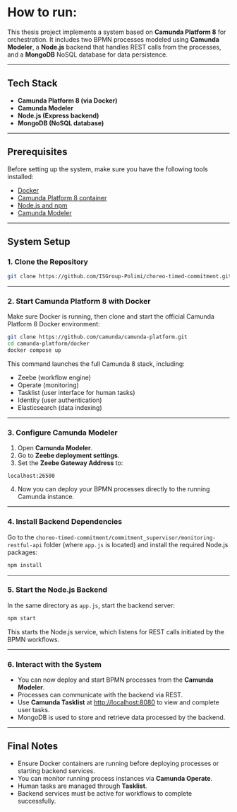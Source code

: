 # How to run:

This thesis project implements a system based on **Camunda Platform 8** for orchestration. It includes two BPMN processes modeled using **Camunda Modeler**, a **Node.js** backend that handles REST calls from the processes, and a **MongoDB** NoSQL database for data persistence.

---

## Tech Stack

- **Camunda Platform 8 (via Docker)**
- **Camunda Modeler**
- **Node.js (Express backend)**
- **MongoDB (NoSQL database)**

---

## Prerequisites

Before setting up the system, make sure you have the following tools installed:

- [Docker](https://docs.docker.com/get-docker/)
- [Camunda Platform 8 container](https://github.com/camunda/camunda-platform)
- [Node.js and npm](https://nodejs.org/)
- [Camunda Modeler](https://camunda.com/download/modeler/)

---

## System Setup

### 1. Clone the Repository

```bash
git clone https://github.com/ISGroup-Polimi/choreo-timed-commitment.git
```

---

### 2. Start Camunda Platform 8 with Docker

Make sure Docker is running, then clone and start the official Camunda Platform 8 Docker environment:

```bash
git clone https://github.com/camunda/camunda-platform.git
cd camunda-platform/docker
docker compose up
```

This command launches the full Camunda 8 stack, including:

- Zeebe (workflow engine)
- Operate (monitoring)
- Tasklist (user interface for human tasks)
- Identity (user authentication)
- Elasticsearch (data indexing)

---

### 3. Configure Camunda Modeler

1. Open **Camunda Modeler**.
2. Go to **Zeebe deployment settings**.
3. Set the **Zeebe Gateway Address** to:

```
localhost:26500
```

4. Now you can deploy your BPMN processes directly to the running Camunda instance.

---

### 4. Install Backend Dependencies

Go to the `choreo-timed-commitment/commitment_supervisor/monitoring-restful-api`  folder (where `app.js` is located) and install the required Node.js packages:

```bash
npm install
```

---

### 5. Start the Node.js Backend

In the same directory as `app.js`, start the backend server:

```bash
npm start
```

This starts the Node.js service, which listens for REST calls initiated by the BPMN workflows.

---

### 6. Interact with the System

- You can now deploy and start BPMN processes from the **Camunda Modeler**.
- Processes can communicate with the backend via REST.
- Use **Camunda Tasklist** at [http://localhost:8080](http://localhost:8080) to view and complete user tasks.
- MongoDB is used to store and retrieve data processed by the backend.

---



## Final Notes

- Ensure Docker containers are running before deploying processes or starting backend services.
- You can monitor running process instances via **Camunda Operate**.
- Human tasks are managed through **Tasklist**.
- Backend services must be active for workflows to complete successfully.


